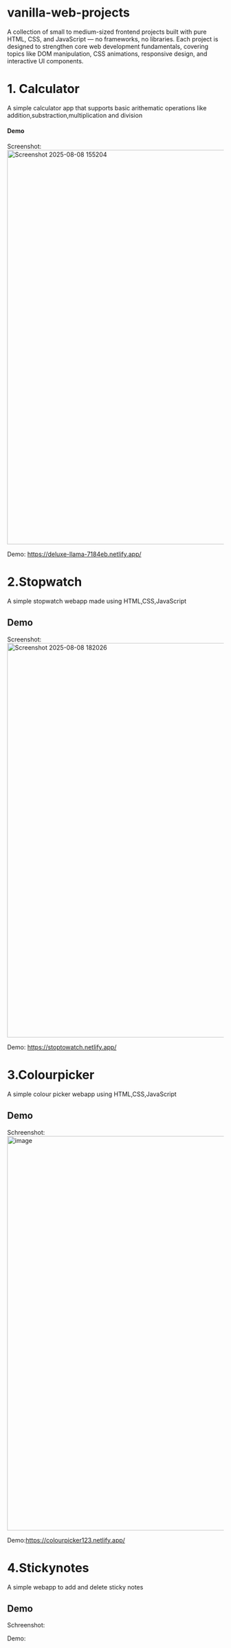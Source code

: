 # vanilla-web-projects
A collection of small to medium-sized frontend projects built with pure HTML, CSS, and JavaScript — no frameworks, no libraries. Each project is designed to strengthen core web development fundamentals, covering topics like DOM manipulation, CSS animations, responsive design, and interactive UI components.

# 1. Calculator
A simple calculator app that supports basic arithematic operations like addition,substraction,multiplication and division
#### Demo
Screenshot: <img width="1919" height="916" alt="Screenshot 2025-08-08 155204" src="https://github.com/user-attachments/assets/7e073e9a-1a44-4232-97c7-3d8c393ef123" />

Demo: https://deluxe-llama-7184eb.netlify.app/

# 2.Stopwatch
A simple stopwatch webapp made using HTML,CSS,JavaScript
## Demo
Screenshot: <img width="1919" height="916" alt="Screenshot 2025-08-08 182026" src="https://github.com/user-attachments/assets/ce5bb37d-003a-4e45-867f-4d0a84ed2c42" />

Demo: https://stoptowatch.netlify.app/

# 3.Colourpicker
A simple colour picker webapp using HTML,CSS,JavaScript
## Demo
Schreenshot: <img width="1919" height="916" alt="image" src="https://github.com/user-attachments/assets/5e3f9cef-10c1-463c-852c-ef0a5f5d23e0" />

Demo:https://colourpicker123.netlify.app/

# 4.Stickynotes
A simple webapp to add and delete sticky notes
## Demo
Schreenshot:

Demo: